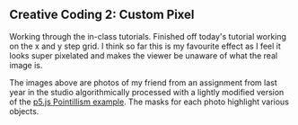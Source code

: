 ## Creative Coding 2: Custom Pixel

Working through the in-class tutorials. Finished off today's tutorial working on the x and y step grid. I think so far this is my favourite effect as I feel it looks super pixelated and makes the viewer be unaware of what the real image is.

The images above are photos of my friend from an assignment from last year in the studio algorithmically processed with a lightly modified version of the [p5.js Pointillism example](https://p5js.org/examples/image-pointillism.html). The masks for each photo highlight various objects.
